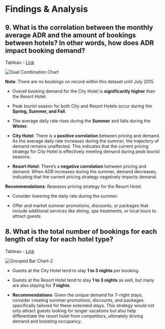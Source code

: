 # Findings & Analysis


## 9. What is the correlation between the monthly average ADR and the amount of bookings between hotels? In other words, how does ADR impact booking demand?

Tableau - [Link](https://public.tableau.com/views/Workbook6_HotelBookingsProject/DualCombinationChart?:language=en-US&:sid=&:redirect=auth&:display_count=n&:origin=viz_share_link)

![Dual Combination Chart](https://github.com/user-attachments/assets/8e560a96-3429-4083-8c54-0a9a3998f49b)

**Note**: There are no bookings on record within this dataset until July 2015.

- Overall booking demand for the City Hotel is **significantly higher** than the Resort Hotel.
- Peak tourist season for both City and Resort Hotels occur during the **Spring, Summer, and Fall**. 
- The average daily rate rises during the **Summer** and falls during the **Winter**.

- **City Hotel**: There is a **positive correlation** between pricing and demand. As the average daily rate increases during the summer, the trajectory of demand remains unaffected. This indicates that the current pricing strategy for City Hotel is effectively meeting demand during peak tourist seasons.
- **Resort Hotel**: There’s a **negative correlation** between pricing and demand. When ADR increases during the summer, demand decreases, indicating that the current pricing strategy negatively impacts demand.

**Recommendations**: Reassess pricing strategy for the Resort Hotel. 

- Consider lowering the daily rate during the summer. 

- Offer and market summer promotions, discounts, or packages that include additional services like dining, spa treatments, or local tours to attract guests.

## 8. What is the total number of bookings for each length of stay for each hotel type?

Tableau - [Link](https://public.tableau.com/views/Workbook6_HotelBookingsProject/GroupedBarChart?:language=en-US&:sid=&:redirect=auth&:display_count=n&:origin=viz_share_link)

![Grouped Bar Chart-2](https://github.com/user-attachments/assets/12d902ce-c852-4efb-b8e3-5d5c3f8bb626)

- Guests at the City Hotel tend to stay **1 to 3 nights** per booking.

- Guests at the Resort Hotel tend to stay **1 to 3 nights** as well, but many are also staying for **7 nights**.

- **Recommendations**: Given the unique demand for 7-night stays, consider creating summer promotions, discounts, and packages specifically tailored for these extended stays. This strategy would not only attract guests looking for longer vacations but also help differentiate the resort hotel from competitors, ultimately driving demand and boosting occupancy.
